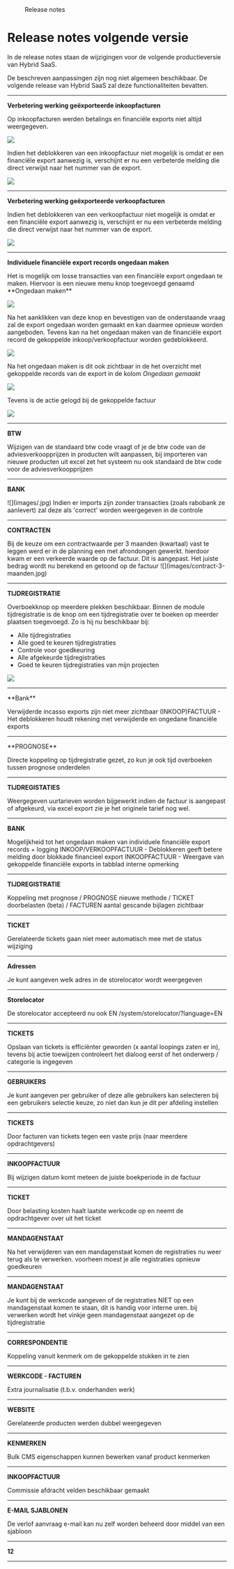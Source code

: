<properties>
	<page>
		<title>Release notes volgende versie</title>
	</page>
	<menu>
		<position>Release notes </position>
		<title>Volgende versie</title>
	</menu>
</properties>

# Release notes volgende versie #

In de release notes staan de wijzigingen voor de volgende productieversie van Hybrid SaaS.

<div class="info">
De beschreven aanpassingen zijn nog niet algemeen beschikbaar. De volgende release van Hybrid SaaS zal deze functionaliteiten bevatten.
</div>
 
---------------------------------------------------------------------------------------------------------	
**Verbetering werking geëxporteerde inkoopfacturen**

<div class="tag-fix"></div>
Op inkoopfacturen werden betalings en financiële exports niet altijd weergegeven.

![](images/inkoop-factuur-export-info.jpg)



<div class="tag-update"></div>
Indien het deblokkeren van een inkoopfactuur niet mogelijk is omdat er een financiële export aanwezig is, verschijnt er nu een verbeterde melding die direct verwijst naar het nummer van de export.

![](images/inkoop-factuur-melding-deblokkeren.jpg)

---------------------------------------------------------------------------------------------------------
**Verbetering werking geëxporteerde verkoopfacturen**

<div class="tag-update"></div>
Indien het deblokkeren van een verkoopfactuur niet mogelijk is omdat er een financiële export aanwezig is, verschijnt er nu een verbeterde melding die direct verwijst naar het nummer van de export.

![](images/verkoop-factuur-melding-deblokkeren.jpg)

---------------------------------------------------------------------------------------------------------
**Individuele financiële export records ongedaan maken**
<div class="tag-new"></div>
Het is mogelijk om losse transacties van een financiële export ongedaan te maken. Hiervoor is een nieuwe menu knop toegevoegd genaamd **Ongedaan maken** 

![](images/financiele-export-ongedaan-maken.jpg)

Na het aanklikken van deze knop en bevestigen van de onderstaande vraag zal de export ongedaan worden gemaakt en kan daarmee opnieuw worden aangeboden. Tevens kan na het ongedaan maken van de financiële export record de gekoppelde inkoop/verkoopfactuur worden gedeblokkeerd.

![](images/financiele-export-ongedaan-maken-vraag.jpg)

Na het ongedaan maken is dit ook zichtbaar in de het overzicht met gekoppelde records van de export in de kolom *Ongedaan gemaakt*

![](images/financiele-export-ongedaan-gemaakt.jpg)

Tevens is de actie gelogd bij de gekoppelde factuur

![](images/financiele-export-ongedaan-gemaakt-log.jpg)

---------------------------------------------------------------------------------------------------------
**BTW**
<div class="tag-update"></div>
Wijzigen van de standaard btw code vraagt of je de btw code van de adviesverkoopprijzen in producten wilt aanpassen, bij importeren van nieuwe producten uit excel zet het systeem nu ook standaard de btw code voor de adviesverkoopprijzen

---------------------------------------------------------------------------------------------------------
**BANK**
<div class="tag-update"></div>
![](images/.jpg)
Indien er imports zijn zonder transacties (zoals rabobank ze aanlevert) zal deze als 'correct' worden weergegeven in de controle

---------------------------------------------------------------------------------------------------------
**CONTRACTEN**
<div class="tag-update"></div>
Bij de keuze om een contractwaarde per 3 maanden (kwartaal) vast te leggen werd er in de planning een met afrondongen gewerkt. hierdoor kwam er een verkeerde waarde op de factuur. Dit is aangepast. Het juiste bedrag wordt nu berekend en getoond op de factuur
![](images/contract-3-maanden.jpg)


---------------------------------------------------------------------------------------------------------
**TIJDREGISTRATIE**
<div class="tag-new"></div>

Overboekknop op meerdere plekken beschikbaar. Binnen de module tijdregistratie is de knop om een tijdregistratie over te boeken op meerder plaatsen toegevoegd. Zo is hij nu beschikbaar bij:

- Alle tijdregistraties
- Alle goed te keuren tijdregistraties
- Controle voor goedkeuring
- Alle afgekeurde tijdregistraties
- Goed te keuren tijdregistraties van mijn projecten


![](images/tijdregistratie-overboeken.jpg)

---------------------------------------------------------------------------------------------------------
<div class="tag-update"></div>
**Bank**

Verwijderde incasso exports zijn niet meer zichtbaar (INKOOP)FACTUUR - Het deblokkeren houdt rekening met verwijderde en ongedane financiële exports

---------------------------------------------------------------------------------------------------------
<div class="tag-update"></div>
**PROGNOSE**

 Directe koppeling op tijdregistratie gezet, zo kun je ook tijd overboeken tussen prognose onderdelen

---------------------------------------------------------------------------------------------------------
**TIJDREGISTATIES**
<div class="tag-update"></div>
 Weergegeven uurtarieven worden bijgewerkt indien de factuur is aangepast of afgekeurd, via excel export zie je het originele tarief nog wel.

---------------------------------------------------------------------------------------------------------
**BANK**
<div class="tag-update"></div>
 Mogelijkheid tot het ongedaan maken van individuele financiële export records + logging INKOOP/VERKOOPFACTUUR - Deblokkeren geeft betere melding door blokkade financieel export INKOOPFACTUUR - Weergave van gekoppelde financiële exports in tabblad interne opmerking

---------------------------------------------------------------------------------------------------------
**TIJDREGISTRATIE**
<div class="tag-update"></div>
Koppeling met prognose / PROGNOSE nieuwe methode / TICKET doorbelasten (beta) / FACTUREN aantal gescande bijlagen zichtbaar

---------------------------------------------------------------------------------------------------------
**TICKET**
<div class="tag-update"></div>
Gerelateerde tickets gaan niet meer automatisch mee met de status wijziging

---------------------------------------------------------------------------------------------------------
**Adressen**
<div class="tag-update"></div>
Je kunt aangeven welk adres in de storelocator wordt weergegeven

---------------------------------------------------------------------------------------------------------
**Storelocator**
<div class="tag-update"></div>
De storelocator accepteerd nu ook EN /system/storelocator/?language=EN

---------------------------------------------------------------------------------------------------------
**TICKETS**
<div class="tag-update"></div>
Opslaan van tickets is efficiënter geworden (x aantal loopings zaten er in), tevens bij actie toewijzen controleert het dialoog eerst of het onderwerp / categorie is ingegeven

---------------------------------------------------------------------------------------------------------
**GEBRUIKERS**
<div class="tag-update"></div>
Je kunt aangeven per gebruiker of deze alle gebruikers kan selecteren bij een gebruikers selectie keuze, zo niet dan kun je dit per afdeling instellen

---------------------------------------------------------------------------------------------------------
**TICKETS**
<div class="tag-update"></div>
Door facturen van tickets tegen een vaste prijs (naar meerdere opdrachtgevers)

---------------------------------------------------------------------------------------------------------
**INKOOPFACTUUR**
<div class="tag-update"></div>
Bij wijzigen datum komt meteen de juiste boekperiode in de factuur

---------------------------------------------------------------------------------------------------------
**TICKET**
<div class="tag-update"></div>
Door belasting kosten haalt laatste werkcode op en neemt de opdrachtgever over uit het ticket

---------------------------------------------------------------------------------------------------------
**MANDAGENSTAAT**
<div class="tag-update"></div>
Na het verwijderen van een mandagenstaat komen de registraties nu weer terug als te verwerken. voorheen moest je alle registraties opnieuw goedkeuren

---------------------------------------------------------------------------------------------------------
**MANDAGENSTAAT**
<div class="tag-update"></div>
Je kunt bij de werkcode aangeven of de registraties NIET op een mandagenstaat komen te staan, dit is handig voor interne uren. bij verwerken wordt het vinkje geen mandagenstaat aangezet op de tijdregistratie

---------------------------------------------------------------------------------------------------------
**CORRESPONDENTIE**
<div class="tag-update"></div>
Koppeling vanuit kenmerk om de gekoppelde stukken in te zien

---------------------------------------------------------------------------------------------------------
**WERKCODE - FACTUREN**
<div class="tag-update"></div>
Extra journalisatie (t.b.v. onderhanden werk)

---------------------------------------------------------------------------------------------------------
**WEBSITE**
<div class="tag-fix"></div>
Gerelateerde producten werden dubbel weergegeven

---------------------------------------------------------------------------------------------------------
**KENMERKEN**
<div class="tag-update"></div>
Bulk CMS eigenschappen kunnen bewerken vanaf product kenmerken

---------------------------------------------------------------------------------------------------------
**INKOOPFACTUUR**
<div class="tag-new"></div>
Commissie afdracht velden beschikbaar gemaakt

---------------------------------------------------------------------------------------------------------
**E-MAIL SJABLONEN**
<div class="tag-update"></div>
De verlof aanvraag e-mail kan nu zelf worden beheerd door middel van een sjabloon

---------------------------------------------------------------------------------------------------------
**12**

---------------------------------------------------------------------------------------------------------
